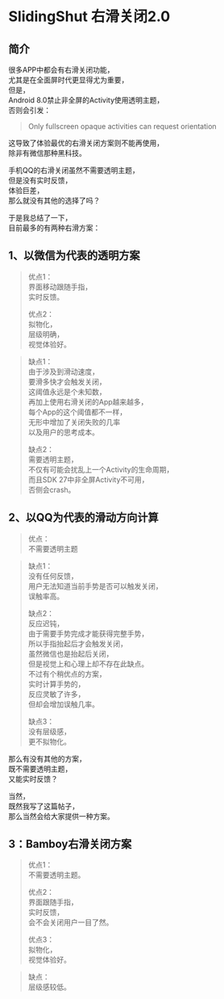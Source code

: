 # SlidingShut 右滑关闭2.0

## 简介
很多APP中都会有右滑关闭功能，  
尤其是在全面屏时代更显得尤为重要，  
但是，  
Android 8.0禁止非全屏的Activity使用透明主题，   
否则会引发：
> Only fullscreen opaque activities can request orientation  

这导致了体验最优的右滑关闭方案则不能再使用，  
除非有微信那种黑科技。  

手机QQ的右滑关闭虽然不需要透明主题，  
但是没有实时反馈，  
体验巨差，  
那么就没有其他的选择了吗？  

于是我总结了一下，  
目前最多的有两种右滑方案：
  
## 1、以微信为代表的透明方案
> 优点1：  
> 界面移动跟随手指，  
> 实时反馈。  
>   
> 优点2：  
> 拟物化，  
> 层级明确，  
> 视觉体验好。

> 缺点1：  
> 由于涉及到滑动速度，  
> 要滑多快才会触发关闭，  
> 这阈值永远是个未知数，  
> 再加上使用右滑关闭的App越来越多，  
> 每个App的这个阈值都不一样，  
> 无形中增加了关闭失败的几率  
> 以及用户的思考成本。  
>   
> 缺点2：  
> 需要透明主题，  
> 不仅有可能会扰乱上一个Activity的生命周期，  
> 而且SDK 27中非全屏Activity不可用，  
> 否侧会crash。


## 2、以QQ为代表的滑动方向计算
> 优点：  
> 不需要透明主题

> 缺点1：  
> 没有任何反馈，  
> 用户无法知道当前手势是否可以触发关闭，  
> 误触率高。  
>   
> 缺点2：  
> 反应迟钝，  
> 由于需要手势完成才能获得完整手势，  
> 所以手指抬起后才会触发关闭，  
> 虽然微信也是抬起后关闭，  
> 但是视觉上和心理上却不存在此缺点。  
> 不过有个稍优点的方案，  
> 实时计算手势的，  
> 反应灵敏了许多，  
> 但却会增加误触几率。  
>   
> 缺点3：  
> 没有层级感，  
> 更不拟物化。  

那么有没有其他的方案，  
既不需要透明主题，  
又能实时反馈？  

当然，  
既然我写了这篇帖子，  
那么当然会给大家提供一种方案。

## 3：Bamboy右滑关闭方案
> 优点1：  
> 不需要透明主题。  
>   
> 优点2：  
> 界面跟随手指，  
> 实时反馈，  
> 会不会关闭用户一目了然。  
>   
> 优点3：  
> 拟物化，  
> 视觉体验好。

> 缺点：  
> 层级感较低。
